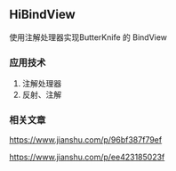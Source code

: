 ## HiBindView
使用注解处理器实现ButterKnife 的 BindView 

### 应用技术
1. 注解处理器
2. 反射、注解

### 相关文章

https://www.jianshu.com/p/96bf387f79ef

https://www.jianshu.com/p/ee423185023f
